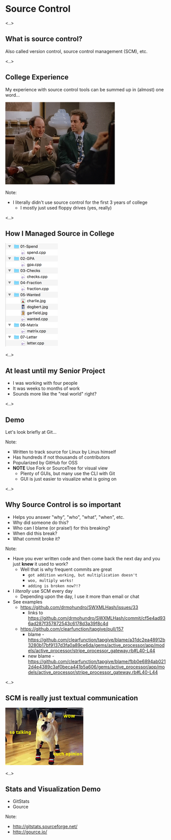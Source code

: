 # Source Control

<!-- .slide: data-background-image="/images/nes.gif" -->
<!-- .slide: class="shadowed-text" -->

<..>

## What is source control?

Also called version control, source control management (SCM), etc.

<..>

## College Experience

My experience with source control tools can be summed up in (almost) one word...

![Blocking](/images/nothing.gif) <!-- .element class="fragment" -->

Note:

* I literally didn't use source control for the first 3 years of college
  * I mostly just used floppy drives (yes, really)

<..>

## How I Managed Source in College

![Organization](/images/organization.png)

<..>

## At least until my Senior Project

* I was working with four people
* It was weeks to months of work
* Sounds more like the "real world" right?

<..>

## Demo

Let's look briefly at Git...

Note:

* Written to track source for Linux by Linus himself
* Has hundreds if not thousands of contributors
* Popularized by GitHub for OSS
* **NOTE** Use Fork or SourceTree for visual view
  * Plenty of GUIs, but many use the CLI with Git
  * GUI is just easier to visualize what is going on

<..>

## Why Source Control is so important

* Helps you answer "why", "who", "what", "when", etc.
* Why did someone do this?
* Who can I blame (or praise!) for this breaking?
* When did this break?
* What commit broke it?

Note:

* Have you ever written code and then come back the next day and you just **knew** it used to work?
  * Well that is why frequent commits are great
    * `got addition working, but multiplication doesn't`
    * `woo, multiply works!`
    * `adding is broken now?!?`
* I *literally* use SCM every day
  * Depending upon the day, I use it more than email or chat
* See examples
  * https://github.com/drmohundro/SWXMLHash/issues/33
    * links to https://github.com/drmohundro/SWXMLHash/commit/cf5e4ad936ad287f357872543c6178d3a39f8c4d
  * https://github.com/clearfunction/tapgive/pull/157
    * blame - https://github.com/clearfunction/tapgive/blame/a31dc2ea48912b3280b17bf9137d3fa0a89ce6da/gems/active_processor/app/models/active_processor/stripe_processor_gateway.rb#L40-L44
    * new blame - https://github.com/clearfunction/tapgive/blame/fbb0e6894ab0212d4e4389c3af0beca441b5a606/gems/active_processor/app/models/active_processor/stripe_processor_gateway.rb#L40-L44

<..>

## SCM is really just textual communication

![Doge](/images/doge.gif)

<..>

## Stats and Visualization Demo

* GitStats
* Gource

Note:

* http://gitstats.sourceforge.net/
* http://gource.io/